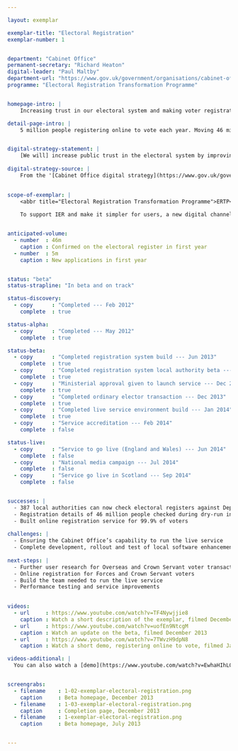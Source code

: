 ```yaml
---

layout: exemplar

exemplar-title: "Electoral Registration"
exemplar-number: 1


department: "Cabinet Office"
permanent-secretary: "Richard Heaton"
digital-leader: "Paul Maltby"
department-url: "https://www.gov.uk/government/organisations/cabinet-office"
programme: "Electoral Registration Transformation Programme"


homepage-intro: |
    Increasing trust in our electoral system and making voter registration more convenient and secure

detail-page-intro: |
    5 million people registering online to vote each year. Moving 46 million voters from household to individual registration


digital-strategy-statement: |
    [We will] increase public trust in the electoral system by improving the accuracy and security of the register...
    
digital-strategy-source: |
    From the '[Cabinet Office digital strategy](https://www.gov.uk/government/publications/cabinet-office-digital-strategy)' --- December 2012
    

scope-of-exemplar: |
    <abbr title="Electoral Registration Transformation Programme">ERTP</abbr> will transform the electoral registration process by introducing Individual Electoral Registration (IER). Instead of one person in a household supplying the details of all people living at the same address (which can result in fraud and errors), IER will require people to register individually.
    
    To support IER and make it simpler for users, a new digital channel will be created and a method of confirming identities will be introduced. IER is intended to increase trust and modernise our electoral system.


anticipated-volume:
  - number  : 46m
    caption : Confirmed on the electoral register in first year
  - number  : 5m
    caption : New applications in first year


status: "beta"
status-strapline: "In beta and on track"

status-discovery:
  - copy      : "Completed --- Feb 2012"
    complete  : true

status-alpha:
  - copy      : "Completed --- May 2012"
    complete  : true

status-beta:
  - copy      : "Completed registration system build --- Jun 2013"
    complete  : true
  - copy      : "Completed registration system local authority beta --- Sep 2013"
    complete  : true
  - copy      : "Ministerial approval given to launch service --- Dec 2013"
    complete  : true
  - copy      : "Completed ordinary elector transaction --- Dec 2013"
    complete  : true
  - copy      : "Completed live service environment build --- Jan 2014"
    complete  : true
  - copy      : "Service accreditation --- Feb 2014"
    complete  : false

status-live:
  - copy      : "Service to go live (England and Wales) --- Jun 2014"
    complete  : false
  - copy      : "National media campaign --- Jul 2014"
    complete  : false
  - copy      : "Service go live in Scotland --- Sep 2014"
    complete  : false


successes: |
  - 387 local authorities can now check electoral registers against Department for Work and Pensions data
  - Registration details of 46 million people checked during dry-run involving all local authorities
  - Built online registration service for 99.9% of voters
  
challenges: |
  - Ensuring the Cabinet Office’s capability to run the live service
  - Complete development, rollout and test of local software enhancements
  
next-steps: |
  - Further user research for Overseas and Crown Servant voter transactions
  - Online registration for Forces and Crown Servant voters
  - Build the team needed to run the live service
  - Performance testing and service improvements
  

videos:
  - url     : https://www.youtube.com/watch?v=TF4Nywjjie8
    caption : Watch a short description of the exemplar, filmed December 2013
  - url     : https://www.youtube.com/watch?v=uofEn9NtcgM
    caption : Watch an update on the beta, filmed December 2013
  - url     : https://www.youtube.com/watch?v=7TWvzH9dpN8
    caption : Watch a short demo, registering online to vote, filmed January 2014

videos-additional: |
  You can also watch a [demo](https://www.youtube.com/watch?v=EwhaHIhLCSk) of the service's back end system, filmed July 2013.


screengrabs:
  - filename    : 1-02-exemplar-electoral-registration.png
    caption     : Beta homepage, December 2013
  - filename    : 1-03-exemplar-electoral-registration.png
    caption     : Completion page, December 2013
  - filename    : 1-exemplar-electoral-registration.png
    caption     : Beta homepage, July 2013


---
```

